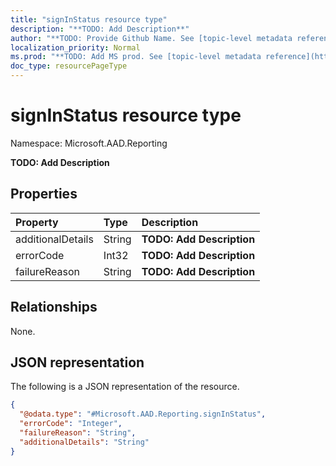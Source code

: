 ```yaml
---
title: "signInStatus resource type"
description: "**TODO: Add Description**"
author: "**TODO: Provide Github Name. See [topic-level metadata reference](https://msgo.azurewebsites.net/add/document/guidelines/metadata.html#topic-level-metadata)**"
localization_priority: Normal
ms.prod: "**TODO: Add MS prod. See [topic-level metadata reference](https://msgo.azurewebsites.net/add/document/guidelines/metadata.html#topic-level-metadata)**"
doc_type: resourcePageType
---
```


# signInStatus resource type


Namespace: Microsoft.AAD.Reporting

**TODO: Add Description**

## Properties
|Property|Type|Description|
|:---|:---|:---|
|additionalDetails|String|**TODO: Add Description**|
|errorCode|Int32|**TODO: Add Description**|
|failureReason|String|**TODO: Add Description**|

## Relationships
None.

## JSON representation
The following is a JSON representation of the resource.
<!-- {
  "blockType": "resource",
  "@odata.type": "Microsoft.AAD.Reporting.signInStatus"
}
-->
``` json
{
  "@odata.type": "#Microsoft.AAD.Reporting.signInStatus",
  "errorCode": "Integer",
  "failureReason": "String",
  "additionalDetails": "String"
}
```

